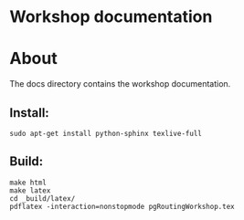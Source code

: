 # Workshop documentation

# About

The docs directory contains the workshop documentation.

## Install:

```
sudo apt-get install python-sphinx texlive-full
```

## Build:

```
make html
make latex
cd _build/latex/
pdflatex -interaction=nonstopmode pgRoutingWorkshop.tex
```
